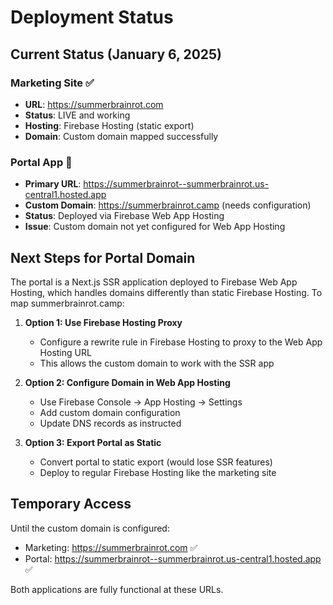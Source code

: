 # Deployment Status

## Current Status (January 6, 2025)

### Marketing Site ✅
- **URL**: https://summerbrainrot.com
- **Status**: LIVE and working
- **Hosting**: Firebase Hosting (static export)
- **Domain**: Custom domain mapped successfully

### Portal App 🔄
- **Primary URL**: https://summerbrainrot--summerbrainrot.us-central1.hosted.app
- **Custom Domain**: https://summerbrainrot.camp (needs configuration)
- **Status**: Deployed via Firebase Web App Hosting
- **Issue**: Custom domain not yet configured for Web App Hosting

## Next Steps for Portal Domain

The portal is a Next.js SSR application deployed to Firebase Web App Hosting, which handles domains differently than static Firebase Hosting. To map summerbrainrot.camp:

1. **Option 1: Use Firebase Hosting Proxy**
   - Configure a rewrite rule in Firebase Hosting to proxy to the Web App Hosting URL
   - This allows the custom domain to work with the SSR app

2. **Option 2: Configure Domain in Web App Hosting**
   - Use Firebase Console → App Hosting → Settings
   - Add custom domain configuration
   - Update DNS records as instructed

3. **Option 3: Export Portal as Static**
   - Convert portal to static export (would lose SSR features)
   - Deploy to regular Firebase Hosting like the marketing site

## Temporary Access

Until the custom domain is configured:
- Marketing: https://summerbrainrot.com ✅
- Portal: https://summerbrainrot--summerbrainrot.us-central1.hosted.app ✅

Both applications are fully functional at these URLs.